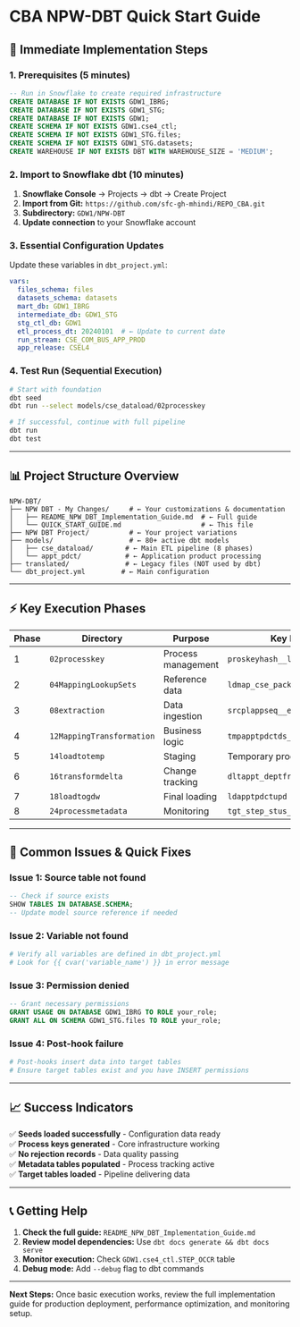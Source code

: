 # **CBA NPW-DBT Quick Start Guide**

## **🚀 Immediate Implementation Steps**

### **1. Prerequisites (5 minutes)**
```sql
-- Run in Snowflake to create required infrastructure
CREATE DATABASE IF NOT EXISTS GDW1_IBRG;
CREATE DATABASE IF NOT EXISTS GDW1_STG; 
CREATE DATABASE IF NOT EXISTS GDW1;
CREATE SCHEMA IF NOT EXISTS GDW1.cse4_ctl;
CREATE SCHEMA IF NOT EXISTS GDW1_STG.files;
CREATE SCHEMA IF NOT EXISTS GDW1_STG.datasets;
CREATE WAREHOUSE IF NOT EXISTS DBT WITH WAREHOUSE_SIZE = 'MEDIUM';
```

### **2. Import to Snowflake dbt (10 minutes)**
1. **Snowflake Console** → Projects → dbt → Create Project
2. **Import from Git:** `https://github.com/sfc-gh-mhindi/REPO_CBA.git`
3. **Subdirectory:** `GDW1/NPW-DBT`
4. **Update connection** to your Snowflake account

### **3. Essential Configuration Updates**
Update these variables in `dbt_project.yml`:
```yaml
vars:
  files_schema: files
  datasets_schema: datasets
  mart_db: GDW1_IBRG
  intermediate_db: GDW1_STG  
  stg_ctl_db: GDW1
  etl_process_dt: 20240101  # ← Update to current date
  run_stream: CSE_COM_BUS_APP_PROD
  app_release: CSEL4
```

### **4. Test Run (Sequential Execution)**
```bash
# Start with foundation
dbt seed
dbt run --select models/cse_dataload/02processkey

# If successful, continue with full pipeline
dbt run
dbt test
```

---

## **📊 Project Structure Overview**

```
NPW-DBT/
├── NPW DBT - My Changes/     # ← Your customizations & documentation
│   ├── README_NPW_DBT_Implementation_Guide.md  # ← Full guide
│   └── QUICK_START_GUIDE.md                    # ← This file
├── NPW DBT Project/          # ← Your project variations
├── models/                   # ← 80+ active dbt models
│   ├── cse_dataload/        # ← Main ETL pipeline (8 phases)
│   └── appt_pdct/           # ← Application product processing
├── translated/              # ← Legacy files (NOT used by dbt)
└── dbt_project.yml         # ← Main configuration
```

---

## **⚡ Key Execution Phases**

| Phase | Directory | Purpose | Key Models |
|-------|-----------|---------|------------|
| 1 | `02processkey` | Process management | `proskeyhash__loadgdwproskeyseq` |
| 2 | `04MappingLookupSets` | Reference data | `ldmap_cse_pack_pdct_pllkp` |
| 3 | `08extraction` | Data ingestion | `srcplappseq__extpl_app` |
| 4 | `12MappingTransformation` | Business logic | `tmpapptpdctds__xfmpl_appfrmext` |
| 5 | `14loadtotemp` | Staging | Temporary processing |
| 6 | `16transformdelta` | Change tracking | `dltappt_deptfrmtmp_appt_dept` |
| 7 | `18loadtogdw` | Final loading | `ldapptpdctupd` |
| 8 | `24processmetadata` | Monitoring | `tgt_step_stus_tbl__*` |

---

## **🔧 Common Issues & Quick Fixes**

### **Issue 1: Source table not found**
```sql
-- Check if source exists
SHOW TABLES IN DATABASE.SCHEMA;
-- Update model source reference if needed
```

### **Issue 2: Variable not found**
```bash
# Verify all variables are defined in dbt_project.yml
# Look for {{ cvar('variable_name') }} in error message
```

### **Issue 3: Permission denied**
```sql
-- Grant necessary permissions
GRANT USAGE ON DATABASE GDW1_IBRG TO ROLE your_role;
GRANT ALL ON SCHEMA GDW1_STG.files TO ROLE your_role;
```

### **Issue 4: Post-hook failure**
```bash
# Post-hooks insert data into target tables
# Ensure target tables exist and you have INSERT permissions
```

---

## **📈 Success Indicators**

✅ **Seeds loaded successfully** - Configuration data ready  
✅ **Process keys generated** - Core infrastructure working  
✅ **No rejection records** - Data quality passing  
✅ **Metadata tables populated** - Process tracking active  
✅ **Target tables loaded** - Pipeline delivering data  

---

## **📞 Getting Help**

1. **Check the full guide:** `README_NPW_DBT_Implementation_Guide.md`
2. **Review model dependencies:** Use `dbt docs generate && dbt docs serve`
3. **Monitor execution:** Check `GDW1.cse4_ctl.STEP_OCCR` table
4. **Debug mode:** Add `--debug` flag to dbt commands

---

**Next Steps:** Once basic execution works, review the full implementation guide for production deployment, performance optimization, and monitoring setup. 